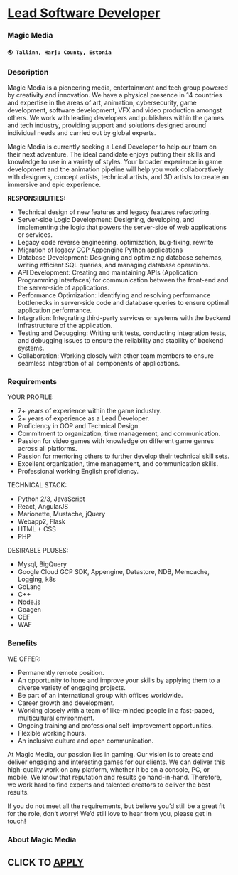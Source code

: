# [Lead Software Developer](https://www.remotewlb.com/apply/lead-software-developer-109202)  
### Magic Media  
#### `🌎 Tallinn, Harju County, Estonia`  

### **Description**

Magic Media is a pioneering media, entertainment and tech group powered by creativity and innovation. We have a physical presence in 14 countries and expertise in the areas of art, animation, cybersecurity, game development, software development, VFX and video production amongst others. We work with leading developers and publishers within the games and tech industry, providing support and solutions designed around individual needs and carried out by global experts.

Magic Media is currently seeking a Lead Developer to help our team on their next adventure. The ideal candidate enjoys putting their skills and knowledge to use in a variety of styles. Your broader experience in game development and the animation pipeline will help you work collaboratively with designers, concept artists, technical artists, and 3D artists to create an immersive and epic experience.  

 **RESPONSIBILITIES:**

  * Technical design of new features and legacy features refactoring.
  * Server-side Logic Development: Designing, developing, and implementing the logic that powers the server-side of web applications or services.
  * Legacy code reverse engineering, optimization, bug-fixing, rewrite
  * Migration of legacy GCP Appengine Python applications 
  * Database Development: Designing and optimizing database schemas, writing efficient SQL queries, and managing database operations.
  * API Development: Creating and maintaining APIs (Application Programming Interfaces) for communication between the front-end and the server-side of applications.
  * Performance Optimization: Identifying and resolving performance bottlenecks in server-side code and database queries to ensure optimal application performance.
  * Integration: Integrating third-party services or systems with the backend infrastructure of the application.
  * Testing and Debugging: Writing unit tests, conducting integration tests, and debugging issues to ensure the reliability and stability of backend systems.
  * Collaboration: Working closely with other team members to ensure seamless integration of all components of applications.

### **Requirements**

YOUR PROFILE:

  * 7+ years of experience within the game industry.
  * 2+ years of experience as a Lead Developer.
  * Proficiency in OOP and Technical Design.
  * Commitment to organization, time management, and communication.
  * Passion for video games with knowledge on different game genres across all platforms.
  * Passion for mentoring others to further develop their technical skill sets.
  * Excellent organization, time management, and communication skills.
  * Professional working English proficiency.

TECHNICAL STACK:

  * Python 2/3, JavaScript
  * React, AngularJS
  * Marionette, Mustache, jQuery
  * Webapp2, Flask
  * HTML + CSS
  * PHP

DESIRABLE PLUSES:

  * Mysql, BigQuery
  * Google Cloud GCP SDK, Appengine, Datastore, NDB, Memcache, Logging, k8s
  * GoLang
  * C++
  * Node.js
  * Goagen
  * CEF
  * WAF

### **Benefits**

WE OFFER:

  * Permanently remote position.
  * An opportunity to hone and improve your skills by applying them to a diverse variety of engaging projects.
  * Be part of an international group with offices worldwide.
  * Career growth and development.
  * Working closely with a team of like-minded people in a fast-paced, multicultural environment.
  * Ongoing training and professional self-improvement opportunities.
  * Flexible working hours.
  * An inclusive culture and open communication.

At Magic Media, our passion lies in gaming. Our vision is to create and deliver engaging and interesting games for our clients. We can deliver this high-quality work on any platform, whether it be on a console, PC, or mobile. We know that reputation and results go hand-in-hand. Therefore, we work hard to find experts and talented creators to deliver the best results.

If you do not meet all the requirements, but believe you’d still be a great fit for the role, don’t worry! We’d still love to hear from you, please get in touch!

###  **About Magic Media**

  
## CLICK TO [APPLY](https://www.remotewlb.com/apply/lead-software-developer-109202)


